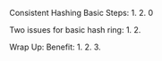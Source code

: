 Consistent Hashing Basic Steps:
1.
2.
0

Two issues for basic hash ring:
1.
2.

Wrap Up:
Benefit:
1.
2.
3.